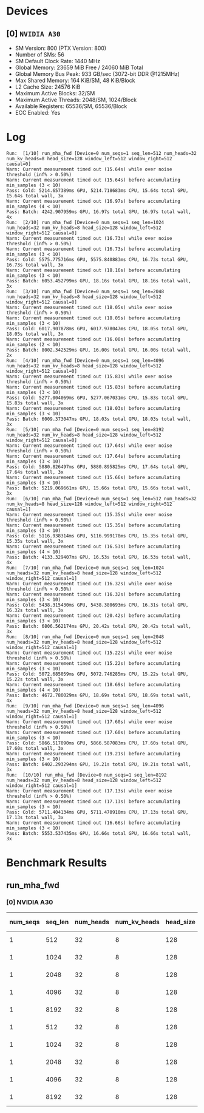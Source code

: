 # Devices

## [0] `NVIDIA A30`
* SM Version: 800 (PTX Version: 800)
* Number of SMs: 56
* SM Default Clock Rate: 1440 MHz
* Global Memory: 23659 MiB Free / 24060 MiB Total
* Global Memory Bus Peak: 933 GB/sec (3072-bit DDR @1215MHz)
* Max Shared Memory: 164 KiB/SM, 48 KiB/Block
* L2 Cache Size: 24576 KiB
* Maximum Active Blocks: 32/SM
* Maximum Active Threads: 2048/SM, 1024/Block
* Available Registers: 65536/SM, 65536/Block
* ECC Enabled: Yes

# Log

```
Run:  [1/10] run_mha_fwd [Device=0 num_seqs=1 seq_len=512 num_heads=32 num_kv_heads=8 head_size=128 window_left=512 window_right=512 causal=0]
Warn: Current measurement timed out (15.64s) while over noise threshold (inf% > 0.50%)
Warn: Current measurement timed out (15.64s) before accumulating min_samples (3 < 10)
Pass: Cold: 5214.657389ms GPU, 5214.718683ms CPU, 15.64s total GPU, 15.64s total wall, 3x 
Warn: Current measurement timed out (16.97s) before accumulating min_samples (4 < 10)
Pass: Batch: 4242.907959ms GPU, 16.97s total GPU, 16.97s total wall, 4x
Run:  [2/10] run_mha_fwd [Device=0 num_seqs=1 seq_len=1024 num_heads=32 num_kv_heads=8 head_size=128 window_left=512 window_right=512 causal=0]
Warn: Current measurement timed out (16.73s) while over noise threshold (inf% > 0.50%)
Warn: Current measurement timed out (16.73s) before accumulating min_samples (3 < 10)
Pass: Cold: 5575.775716ms GPU, 5575.840883ms CPU, 16.73s total GPU, 16.73s total wall, 3x 
Warn: Current measurement timed out (18.16s) before accumulating min_samples (3 < 10)
Pass: Batch: 6053.452799ms GPU, 18.16s total GPU, 18.16s total wall, 3x
Run:  [3/10] run_mha_fwd [Device=0 num_seqs=1 seq_len=2048 num_heads=32 num_kv_heads=8 head_size=128 window_left=512 window_right=512 causal=0]
Warn: Current measurement timed out (18.05s) while over noise threshold (inf% > 0.50%)
Warn: Current measurement timed out (18.05s) before accumulating min_samples (3 < 10)
Pass: Cold: 6017.907878ms GPU, 6017.978047ms CPU, 18.05s total GPU, 18.05s total wall, 3x 
Warn: Current measurement timed out (16.00s) before accumulating min_samples (2 < 10)
Pass: Batch: 8002.342529ms GPU, 16.00s total GPU, 16.00s total wall, 2x
Run:  [4/10] run_mha_fwd [Device=0 num_seqs=1 seq_len=4096 num_heads=32 num_kv_heads=8 head_size=128 window_left=512 window_right=512 causal=0]
Warn: Current measurement timed out (15.83s) while over noise threshold (inf% > 0.50%)
Warn: Current measurement timed out (15.83s) before accumulating min_samples (3 < 10)
Pass: Cold: 5277.004069ms GPU, 5277.067031ms CPU, 15.83s total GPU, 15.83s total wall, 3x 
Warn: Current measurement timed out (18.03s) before accumulating min_samples (3 < 10)
Pass: Batch: 6009.373047ms GPU, 18.03s total GPU, 18.03s total wall, 3x
Run:  [5/10] run_mha_fwd [Device=0 num_seqs=1 seq_len=8192 num_heads=32 num_kv_heads=8 head_size=128 window_left=512 window_right=512 causal=0]
Warn: Current measurement timed out (17.64s) while over noise threshold (inf% > 0.50%)
Warn: Current measurement timed out (17.64s) before accumulating min_samples (3 < 10)
Pass: Cold: 5880.826497ms GPU, 5880.895825ms CPU, 17.64s total GPU, 17.64s total wall, 3x 
Warn: Current measurement timed out (15.66s) before accumulating min_samples (3 < 10)
Pass: Batch: 5219.069661ms GPU, 15.66s total GPU, 15.66s total wall, 3x
Run:  [6/10] run_mha_fwd [Device=0 num_seqs=1 seq_len=512 num_heads=32 num_kv_heads=8 head_size=128 window_left=512 window_right=512 causal=1]
Warn: Current measurement timed out (15.35s) while over noise threshold (inf% > 0.50%)
Warn: Current measurement timed out (15.35s) before accumulating min_samples (3 < 10)
Pass: Cold: 5116.938314ms GPU, 5116.999178ms CPU, 15.35s total GPU, 15.35s total wall, 3x 
Warn: Current measurement timed out (16.53s) before accumulating min_samples (4 < 10)
Pass: Batch: 4133.329407ms GPU, 16.53s total GPU, 16.53s total wall, 4x
Run:  [7/10] run_mha_fwd [Device=0 num_seqs=1 seq_len=1024 num_heads=32 num_kv_heads=8 head_size=128 window_left=512 window_right=512 causal=1]
Warn: Current measurement timed out (16.32s) while over noise threshold (inf% > 0.50%)
Warn: Current measurement timed out (16.32s) before accumulating min_samples (3 < 10)
Pass: Cold: 5438.315430ms GPU, 5438.380693ms CPU, 16.31s total GPU, 16.32s total wall, 3x 
Warn: Current measurement timed out (20.42s) before accumulating min_samples (3 < 10)
Pass: Batch: 6806.562174ms GPU, 20.42s total GPU, 20.42s total wall, 3x
Run:  [8/10] run_mha_fwd [Device=0 num_seqs=1 seq_len=2048 num_heads=32 num_kv_heads=8 head_size=128 window_left=512 window_right=512 causal=1]
Warn: Current measurement timed out (15.22s) while over noise threshold (inf% > 0.50%)
Warn: Current measurement timed out (15.22s) before accumulating min_samples (3 < 10)
Pass: Cold: 5072.685059ms GPU, 5072.746285ms CPU, 15.22s total GPU, 15.22s total wall, 3x 
Warn: Current measurement timed out (18.69s) before accumulating min_samples (4 < 10)
Pass: Batch: 4672.780029ms GPU, 18.69s total GPU, 18.69s total wall, 4x
Run:  [9/10] run_mha_fwd [Device=0 num_seqs=1 seq_len=4096 num_heads=32 num_kv_heads=8 head_size=128 window_left=512 window_right=512 causal=1]
Warn: Current measurement timed out (17.60s) while over noise threshold (inf% > 0.50%)
Warn: Current measurement timed out (17.60s) before accumulating min_samples (3 < 10)
Pass: Cold: 5866.517090ms GPU, 5866.587083ms CPU, 17.60s total GPU, 17.60s total wall, 3x 
Warn: Current measurement timed out (19.21s) before accumulating min_samples (3 < 10)
Pass: Batch: 6402.293294ms GPU, 19.21s total GPU, 19.21s total wall, 3x
Run:  [10/10] run_mha_fwd [Device=0 num_seqs=1 seq_len=8192 num_heads=32 num_kv_heads=8 head_size=128 window_left=512 window_right=512 causal=1]
Warn: Current measurement timed out (17.13s) while over noise threshold (inf% > 0.50%)
Warn: Current measurement timed out (17.13s) before accumulating min_samples (3 < 10)
Pass: Cold: 5711.404134ms GPU, 5711.470910ms CPU, 17.13s total GPU, 17.13s total wall, 3x 
Warn: Current measurement timed out (16.66s) before accumulating min_samples (3 < 10)
Pass: Batch: 5553.537435ms GPU, 16.66s total GPU, 16.66s total wall, 3x
```

# Benchmark Results

## run_mha_fwd

### [0] NVIDIA A30

| num_seqs | seq_len | num_heads | num_kv_heads | head_size | window_left | window_right | causal |  Q Tensor  |  K Tensor  |  V Tensor  |   Output   | Tokens |  Est. FLOPS  | Memory Usage | Samples | CPU Time | Noise | GPU Time | Noise | Elem/s  | GlobalMem BW | BWUtil | Samples | Batch GPU |
|----------|---------|-----------|--------------|-----------|-------------|--------------|--------|------------|------------|------------|------------|--------|--------------|--------------|---------|----------|-------|----------|-------|---------|--------------|--------|---------|-----------|
|        1 |     512 |        32 |            8 |       128 |         512 |          512 |      0 |  4.000 MiB |  1.000 MiB |  1.000 MiB |  4.000 MiB |    512 |   2147483648 |           10 |      3x |  5.215 s |  inf% |  5.215 s |  inf% |  98.185 |   2.011 MB/s |  0.00% |      4x |   4.243 s |
|        1 |    1024 |        32 |            8 |       128 |         512 |          512 |      0 |  8.000 MiB |  2.000 MiB |  2.000 MiB |  8.000 MiB |   1024 |   8589934592 |           20 |      3x |  5.576 s |  inf% |  5.576 s |  inf% | 183.652 |   3.761 MB/s |  0.00% |      3x |   6.053 s |
|        1 |    2048 |        32 |            8 |       128 |         512 |          512 |      0 | 16.000 MiB |  4.000 MiB |  4.000 MiB | 16.000 MiB |   2048 |  34359738368 |           40 |      3x |  6.018 s |  inf% |  6.018 s |  inf% | 340.318 |   6.970 MB/s |  0.00% |      2x |   8.002 s |
|        1 |    4096 |        32 |            8 |       128 |         512 |          512 |      0 | 32.000 MiB |  8.000 MiB |  8.000 MiB | 32.000 MiB |   4096 | 137438953472 |           80 |      3x |  5.277 s |  inf% |  5.277 s |  inf% | 776.198 |  15.897 MB/s |  0.00% |      3x |   6.009 s |
|        1 |    8192 |        32 |            8 |       128 |         512 |          512 |      0 | 64.000 MiB | 16.000 MiB | 16.000 MiB | 64.000 MiB |   8192 | 549755813888 |          160 |      3x |  5.881 s |  inf% |  5.881 s |  inf% |  1.393K |  28.529 MB/s |  0.00% |      3x |   5.219 s |
|        1 |     512 |        32 |            8 |       128 |         512 |          512 |      1 |  4.000 MiB |  1.000 MiB |  1.000 MiB |  4.000 MiB |    512 |   2147483648 |           10 |      3x |  5.117 s |  inf% |  5.117 s |  inf% | 100.060 |   2.049 MB/s |  0.00% |      4x |   4.133 s |
|        1 |    1024 |        32 |            8 |       128 |         512 |          512 |      1 |  8.000 MiB |  2.000 MiB |  2.000 MiB |  8.000 MiB |   1024 |   8589934592 |           20 |      3x |  5.438 s |  inf% |  5.438 s |  inf% | 188.294 |   3.856 MB/s |  0.00% |      3x |   6.807 s |
|        1 |    2048 |        32 |            8 |       128 |         512 |          512 |      1 | 16.000 MiB |  4.000 MiB |  4.000 MiB | 16.000 MiB |   2048 |  34359738368 |           40 |      3x |  5.073 s |  inf% |  5.073 s |  inf% | 403.731 |   8.268 MB/s |  0.00% |      4x |   4.673 s |
|        1 |    4096 |        32 |            8 |       128 |         512 |          512 |      1 | 32.000 MiB |  8.000 MiB |  8.000 MiB | 32.000 MiB |   4096 | 137438953472 |           80 |      3x |  5.867 s |  inf% |  5.867 s |  inf% | 698.200 |  14.299 MB/s |  0.00% |      3x |   6.402 s |
|        1 |    8192 |        32 |            8 |       128 |         512 |          512 |      1 | 64.000 MiB | 16.000 MiB | 16.000 MiB | 64.000 MiB |   8192 | 549755813888 |          160 |      3x |  5.711 s |  inf% |  5.711 s |  inf% |  1.434K |  29.375 MB/s |  0.00% |      3x |   5.554 s |
